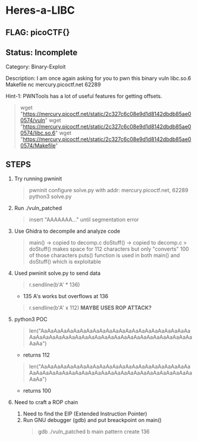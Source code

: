 # Heres-a-LIBC

## FLAG: picoCTF{}

## Status: Incomplete

Category: Binary-Exploit

Description: I am once again asking for you to pwn this binary vuln libc.so.6 Makefile nc mercury.picoctf.net 62289

Hint-1: PWNTools has a lot of useful features for getting offsets.

> wget "https://mercury.picoctf.net/static/2c327c6c08e9d1d8142dbdb85ae00574/vuln"
> wget "https://mercury.picoctf.net/static/2c327c6c08e9d1d8142dbdb85ae00574/libc.so.6"
> wget "https://mercury.picoctf.net/static/2c327c6c08e9d1d8142dbdb85ae00574/Makefile"

## STEPS

1. Try running pwninit
    > pwninit
    > configure solve.py with addr: mercury.picoctf.net, 62289
    > python3 solve.py

2. Run ./vuln_patched
    > insert "AAAAAAA..." until segmentation error

3. Use Ghidra to decompile and analyze code
    > main() -> copied to decomp.c
    > doStuff() -> copied to decomp.c
        > doStuff() makes space for 112 characters but only "converts" 100 of those characters
    > puts() function is used in both main() and doStuff() which is exploitable

4. Used pwninit solve.py to send data
    > r.sendline(b'A' * 136)
      - 135 A's works but overflows at 136
    > r.sendline(b'A' x 112)
    **MAYBE USES ROP ATTACK?**

5. python3 POC
    > len("AaAaAaAaAaAaAaAaAaAaAaAaAaAaAaAaAaAaAaAaAaAaAaAaAaAaAaAaAaAaAaAaAaAaAaAaAaAaAaAaAaAaAaAaAaAaAaAaAaAa")
    - returns 112
    > len("AaAaAaAaAaAaAaAaAaAaAaAaAaAaAaAaAaAaAaAaAaAaAaAaAaAaAaAaAaAaAaAaAaAaAaAaAaAaAaAaAaAaAaAaAaAaAaAaAaAa")
    - returns 100

6. Need to craft a ROP chain
   1. Need to find the EIP (Extended Instruction Pointer)
   2. Run GNU debugger (gdb) and put breackpoint on main()
      > gdb ./vuln_patched
      > b main
      > pattern create 136
